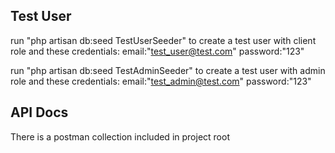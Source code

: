 
## Test User
run "php artisan db:seed TestUserSeeder" to create a test user with client role and these credentials:
email:"test_user@test.com"
password:"123"

run "php artisan db:seed TestAdminSeeder" to create a test user with admin role and these credentials:
email:"test_admin@test.com"
password:"123"

## API Docs
There is a postman collection included in project root

